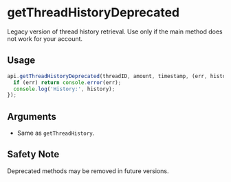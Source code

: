# getThreadHistoryDeprecated

Legacy version of thread history retrieval. Use only if the main method does not work for your account.

## Usage
```js
api.getThreadHistoryDeprecated(threadID, amount, timestamp, (err, history) => {
  if (err) return console.error(err);
  console.log('History:', history);
});
```

## Arguments
- Same as `getThreadHistory`.

## Safety Note
Deprecated methods may be removed in future versions.
